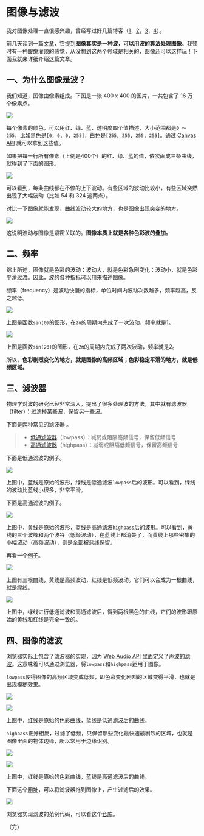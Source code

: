 # 图像与滤波

我对图像处理一直很感兴趣，曾经写过好几篇博客（[1](http://www.ruanyifeng.com/blog/2012/11/gaussian_blur.html)，[2](http://www.ruanyifeng.com/blog/2013/03/similar_image_search_part_ii.html)，[3](http://www.ruanyifeng.com/blog/2011/07/principle_of_similar_image_search.html)，[4](http://www.ruanyifeng.com/blog/2016/07/edge-recognition.html)）。

前几天读到一篇[文章](https://medium.com/statuscode/filtering-images-using-web-audio-api-276555cca6ad)，它提到**图像其实是一种波，可以用波的算法处理图像**。我顿时有一种醍醐灌顶的感觉，从没想到这两个领域是相关的，图像还可以这样玩！下面我就来详细介绍这篇文章。

## 一、为什么图像是波？

我们知道，图像由像素组成。下图是一张 400 x 400 的图片，一共包含了 16 万个像素点。

![](http://www.ruanyifeng.com/blogimg/asset/2017/bg2017121301.jpg)

每个像素的颜色，可以用红、绿、蓝、透明度四个值描述，大小范围都是`0 ～ 255`，比如黑色是`[0, 0, 0, 255]`，白色是`[255, 255, 255, 255]`。通过 [Canvas API](https://developer.mozilla.org/en-US/docs/Web/API/Canvas_API/Tutorial/Pixel_manipulation_with_canvas) 就可以拿到这些值。

如果把每一行所有像素（上例是400个）的红、绿、蓝的值，依次画成三条曲线，就得到了下面的图形。

![](http://www.ruanyifeng.com/blogimg/asset/2017/bg2017121302.png)

可以看到，每条曲线都在不停的上下波动。有些区域的波动比较小，有些区域突然出现了大幅波动（比如 54 和 324 这两点）。

对比一下图像就能发现，曲线波动较大的地方，也是图像出现突变的地方。

![](http://www.ruanyifeng.com/blogimg/asset/2017/bg2017121303.png)

这说明波动与图像是紧密关联的。**图像本质上就是各种色彩波的叠加。**

## 二、频率

综上所述，图像就是色彩的波动：波动大，就是色彩急剧变化；波动小，就是色彩平滑过渡。因此，波的各种指标可以用来描述图像。

频率（frequency）是波动快慢的指标，单位时间内波动次数越多，频率越高，反之越低。

![](http://www.ruanyifeng.com/blogimg/asset/2017/bg2017121305.jpg)

上图是函数`sin(Θ)`的图形，在`2π`的周期内完成了一次波动，频率就是1。

![](http://www.ruanyifeng.com/blogimg/asset/2017/bg2017121304.jpg)

上图是函数`sin(2Θ)`的图形，在`2π`的周期内完成了两次波动，频率就是2。

所以，**色彩剧烈变化的地方，就是图像的高频区域；色彩稳定平滑的地方，就是低频区域。**

## 三、滤波器

物理学对波的研究已经非常深入，提出了很多处理波的方法，其中就有滤波器（filter）：过滤掉某些波，保留另一些波。

下面是两种常见的滤波器 。

> - [低通滤波器](https://baike.baidu.com/item/%E4%BD%8E%E9%80%9A%E6%BB%A4%E6%B3%A2)（lowpass）：减弱或阻隔高频信号，保留低频信号
> - [高通滤波器](https://baike.baidu.com/item/%E9%AB%98%E9%80%9A%E6%BB%A4%E6%B3%A2)（highpass）：减弱或阻隔低频信号，保留高频信号

下面是低通滤波的例子。

![](http://www.ruanyifeng.com/blogimg/asset/2017/bg2017121306.png)

上图中，蓝线是原始的波形，绿线是低通滤波`lowpass`后的波形。可以看到，绿线的波动比蓝线小很多，非常平滑。

下面是高通滤波的例子。

![](http://www.ruanyifeng.com/blogimg/asset/2017/bg2017121307.png)

上图中，黄线是原始的波形，蓝线是高通滤波`highpass`后的波形。可以看到，黄线的三个波峰和两个波谷（低频波动），在蓝线上都消失了，而黄线上那些密集的小幅波动（高频波动），则是全部被蓝线保留。

再看一个[例子](https://stackoverflow.com/questions/7105962/how-do-i-run-a-high-pass-or-low-pass-filter-on-data-points-in-r)。

![](http://www.ruanyifeng.com/blogimg/asset/2017/bg2017121308.png)

上图有三根曲线，黄线是高频波动，红线是低频波动。它们可以合成为一根曲线，就是绿线。

![](http://www.ruanyifeng.com/blogimg/asset/2017/bg2017121309.png)

上图中，绿线进行低通滤波和高通滤波后，得到两根黑色的曲线，它们的波形跟原始的黄线和红线是完全一致的。

## 四、图像的滤波

浏览器实际上包含了滤波器的实现，因为 [Web Audio API](https://developer.mozilla.org/en-US/docs/Web/API/Web_Audio_API) 里面定义了[声波的滤波](https://developer.mozilla.org/en-US/docs/Web/API/BiquadFilterNode/type)。这意味着可以通过浏览器，将`lowpass`和`highpass`运用于图像。

`lowpass`使得图像的高频区域变成低频，即色彩变化剧烈的区域变得平滑，也就是出现模糊效果。

![](http://www.ruanyifeng.com/blogimg/asset/2017/bg2017121310.jpg)

![](http://www.ruanyifeng.com/blogimg/asset/2017/bg2017121311.png)

上图中，红线是原始的色彩曲线，蓝线是低通滤波后的曲线。

`highpass`正好相反，过滤了低频，只保留那些变化最快速最剧烈的区域，也就是图像里面的物体边缘，所以常用于边缘识别。

![](http://www.ruanyifeng.com/blogimg/asset/2017/bg2017121312.jpg)

![](http://www.ruanyifeng.com/blogimg/asset/2017/bg2017121313.png)

上图中，红线是原始的色彩曲线，蓝线是高通滤波后的曲线。

下面这个[网址](http://fellipe.com/demos/lena-js/)，可以将滤波器拖到图像上，产生过滤后的效果。

[![](http://www.ruanyifeng.com/blogimg/asset/2017/bg2017121314.jpg)](http://fellipe.com/demos/lena-js/)

浏览器实现滤波的范例代码，可以看这个[仓库](https://github.com/rssilva/web-audio-image-filtering)。

（完）